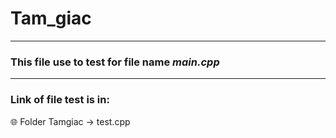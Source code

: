 # Tam_giac

-------------------------------------------------------------------------

### This file use to test for file name ***main.cpp***

-------------------------------------------------------------------------
### Link of file test is in:

🌐 Folder Tamgiac -> test.cpp
